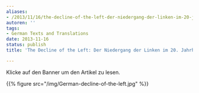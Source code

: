 ```yaml
---
aliases:
- /2013/11/16/the-decline-of-the-left-der-niedergang-der-linken-im-20-jahrhundert
autoren: ''
tags:
- German Texts and Translations
date: 2013-11-16
status: publish
title: 'The Decline of the Left: Der Niedergang der Linken im 20. Jahrhundert'

---
```


Klicke auf den Banner um den Artikel zu lesen.

{{% figure src="/img/German-decline-of-the-left.jpg" %}}
